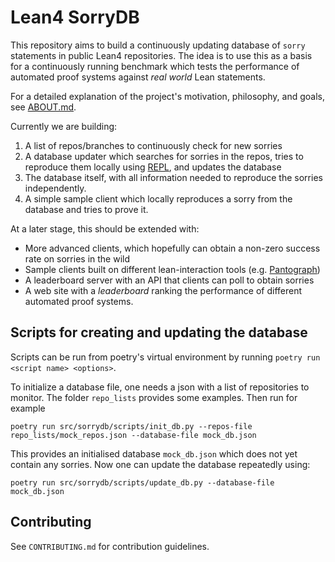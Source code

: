 # Lean4 SorryDB

This repository aims to build a continuously updating database of `sorry` statements in public Lean4 repositories. The idea is to use this as a basis for a continuously running benchmark which tests the performance of automated proof systems against *real world* Lean statements.

For a detailed explanation of the project's motivation, philosophy, and goals, see [ABOUT.md](ABOUT.md).

Currently we are building:

1. A list of repos/branches to continuously check for new sorries
2. A database updater which searches for sorries in the repos, tries to reproduce them locally using [REPL](https://github.com/leanprover-community/repl/), and updates the database
3. The database itself, with all information needed to reproduce the sorries independently.
4. A simple sample client which locally reproduces a sorry from the database and tries to prove it.

At a later stage, this should be extended with:

- More advanced clients, which hopefully can obtain a non-zero success rate on
  sorries in the wild
- Sample clients built on different lean-interaction tools (e.g. [Pantograph](https://github.com/stanford-centaur/PyPantograph))
- A leaderboard server with an API that clients can poll to obtain sorries
- A web site with a *leaderboard* ranking the performance of different automated proof systems.


## Scripts for creating and updating the database

Scripts can be run from poetry's virtual environment by running
`poetry run <script name> <options>`.

To initialize a database file, one needs a json with a list of repositories to
monitor. The folder `repo_lists` provides some examples. Then run for example

`poetry run src/sorrydb/scripts/init_db.py --repos-file repo_lists/mock_repos.json --database-file mock_db.json`

This provides an initialised database `mock_db.json` which does not yet contain
any sorries. Now one can update the database repeatedly using:

`poetry run src/sorrydb/scripts/update_db.py --database-file mock_db.json`


## Contributing

See `CONTRIBUTING.md` for contribution guidelines.
